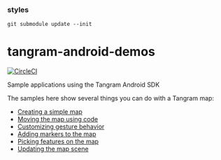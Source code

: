 ### styles
```
git submodule update --init
```

# tangram-android-demos

[![CircleCI](https://circleci.com/gh/tangrams/tangram-android-demos.svg?style=svg)](https://circleci.com/gh/tangrams/tangram-android-demos)

Sample applications using the Tangram Android SDK

The samples here show several things you can do with a Tangram map:

 - [Creating a simple map](https://github.com/tangrams/tangram-android-demos/tree/master/simplemap)
 - [Moving the map using code](https://github.com/tangrams/tangram-android-demos/tree/master/mapmovement)
 - [Customizing gesture behavior](https://github.com/tangrams/tangram-android-demos/tree/master/mapgestures)
 - [Adding markers to the map](https://github.com/tangrams/tangram-android-demos/tree/master/markers)
 - [Picking features on the map](https://github.com/tangrams/tangram-android-demos/tree/master/featurepicking)
 - [Updating the map scene](https://github.com/tangrams/tangram-android-demos/tree/master/sceneupdates)
